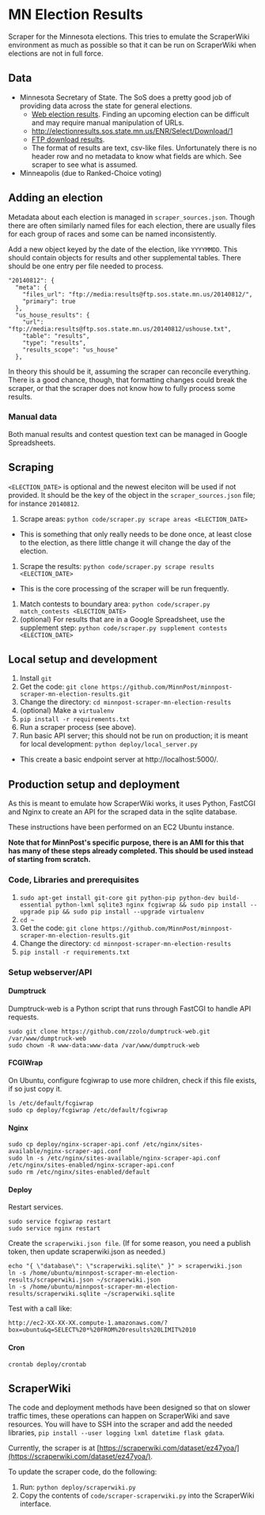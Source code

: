 # MN Election Results

Scraper for the Minnesota elections.  This tries to emulate the ScraperWiki environment as much as possible so that it can be run on ScraperWiki when elections are not in full force.

## Data

* Minnesota Secretary of State.  The SoS does a pretty good job of providing
data across the state for general elections.
  * [Web election results](http://electionresults.sos.state.mn.us/).  Finding an upcoming election can be difficult and may require manual manipulation of URLs.
  * http://electionresults.sos.state.mn.us/ENR/Select/Download/1
  * [FTP download results](ftp://media:results@ftp.sos.state.mn.us/).
  * The format of results are text, csv-like files.  Unfortunately there is no header row and no metadata to know what fields are which.  See scraper to see what is assumed.
* Minneapolis (due to Ranked-Choice voting)

## Adding an election

Metadata about each election is managed in `scraper_sources.json`.  Though there are often similarly named files for each election, there are usually files for each group of races and some can be named inconsistently.

Add a new object keyed by the date of the election, like `YYYYMMDD`.  This should contain objects for results and other supplemental tables.  There should be one entry per file needed to process.

```
"20140812": {
  "meta": {
    "files_url": "ftp://media:results@ftp.sos.state.mn.us/20140812/",
    "primary": true
  },
  "us_house_results": {
    "url": "ftp://media:results@ftp.sos.state.mn.us/20140812/ushouse.txt",
    "table": "results",
    "type": "results",
    "results_scope": "us_house"
  },
```

In theory this should be it, assuming the scraper can reconcile everything.  There is a good chance, though, that formatting changes could break the scraper, or that the scraper does not know how to fully process some results.

### Manual data

Both manual results and contest question text can be managed in Google Spreadsheets.

## Scraping

`<ELECTION_DATE>` is optional and the newest eleciton will be used if not provided.  It should be the key of the object in the `scraper_sources.json` file; for instance `20140812`.

1. Scrape areas: `python code/scraper.py scrape areas <ELECTION_DATE>`
  * This is something that only really needs to be done once, at least close to the election, as there little change it will change the day of the election.
1. Scrape the results: `python code/scraper.py scrape results <ELECTION_DATE>`
  * This is the core processing of the scraper will be run frequently.
1. Match contests to boundary area: `python code/scraper.py match_contests <ELECTION_DATE>`
1. (optional) For results that are in a Google Spreadsheet, use the supplement step: `python code/scraper.py supplement contests <ELECTION_DATE>`

## Local setup and development

1. Install `git`
1. Get the code: `git clone https://github.com/MinnPost/minnpost-scraper-mn-election-results.git`
1. Change the directory: `cd minnpost-scraper-mn-election-results`
1. (optional) Make a `virtualenv`
1. `pip install -r requirements.txt`
1. Run a scraper process (see above).
1. Run basic API server; this should not be run on production; it is meant for local development: `python deploy/local_server.py`
  * This create a basic endpoint server at http://localhost:5000/.

## Production setup and deployment

As this is meant to emulate how ScraperWiki works, it uses Python, FastCGI and Nginx to create an API for the scraped data in the sqlite database.

These instructions have been performed on an EC2 Ubuntu instance.

**Note that for MinnPost's specific purpose, there is an AMI for this that has many of these steps already completed.  This should be used instead of starting from scratch.**

### Code, Libraries and prerequisites

1. `sudo apt-get install git-core git python-pip python-dev build-essential python-lxml sqlite3 nginx fcgiwrap && sudo pip install --upgrade pip && sudo pip install --upgrade virtualenv`
1. `cd ~`
1. Get the code: `git clone https://github.com/MinnPost/minnpost-scraper-mn-election-results.git`
1. Change the directory: `cd minnpost-scraper-mn-election-results`
1. `pip install -r requirements.txt`

### Setup webserver/API

#### Dumptruck

Dumptruck-web is a Python script that runs through FastCGI to handle API
requests.

    sudo git clone https://github.com/zzolo/dumptruck-web.git /var/www/dumptruck-web
    sudo chown -R www-data:www-data /var/www/dumptruck-web

#### FCGIWrap

On Ubuntu, configure fcgiwrap to use more children, check if this file exists, if so
just copy it.

    ls /etc/default/fcgiwrap
    sudo cp deploy/fcgiwrap /etc/default/fcgiwrap

#### Nginx

    sudo cp deploy/nginx-scraper-api.conf /etc/nginx/sites-available/nginx-scraper-api.conf
    sudo ln -s /etc/nginx/sites-available/nginx-scraper-api.conf /etc/nginx/sites-enabled/nginx-scraper-api.conf
    sudo rm /etc/nginx/sites-enabled/default

#### Deploy

Restart services.

    sudo service fcgiwrap restart
    sudo service nginx restart

Create the ```scraperwiki.json file```.  (If for some reason, you need a publish token, then update scraperwiki.json
as needed.)

    echo "{ \"database\": \"scraperwiki.sqlite\" }" > scraperwiki.json
    ln -s /home/ubuntu/minnpost-scraper-mn-election-results/scraperwiki.json ~/scraperwiki.json
    ln -s /home/ubuntu/minnpost-scraper-mn-election-results/scraperwiki.sqlite ~/scraperwiki.sqlite

Test with a call like:

    http://ec2-XX-XX-XX.compute-1.amazonaws.com/?box=ubuntu&q=SELECT%20*%20FROM%20results%20LIMIT%2010

#### Cron

    crontab deploy/crontab

## ScraperWiki

The code and deployment methods have been designed so that on slower traffic times, these operations can happen on ScraperWiki and save resources.  You will have to SSH into the scraper and add the needed libraries, `pip install --user logging lxml datetime flask gdata`.

Currently, the scraper is at [https://scraperwiki.com/dataset/ez47yoa/](https://scraperwiki.com/dataset/ez47yoa/).

To update the scraper code, do the following:

1. Run: `python deploy/scraperwiki.py`
2. Copy the contents of `code/scraper-scraperwiki.py` into the ScraperWiki interface.
